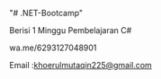 "# .NET-Bootcamp" 

Berisi 1 Minggu Pembelajaran C#

wa.me/6293127048901

Email :khoerulmutaqin225@gmail.com
